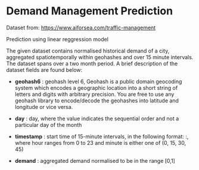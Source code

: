 # Demand Management Prediction

Dataset from: https://www.aiforsea.com/traffic-management

Prediction using linear reggression model


The given dataset contains normalised historical demand of a city, aggregated spatiotemporally within geohashes and over 15 minute intervals. The dataset spans over a two month period. A brief description of the dataset fields are found below:

- **geohash6**  : geohash level 6, 
Geohash is a public domain geocoding system which encodes a geographic location into a short string of letters and digits with arbitrary precision. You are free to use any geohash library to encode/decode the geohashes into latitude and longitude or vice versa.

- **day**        : day, where the value indicates the sequential order and not a particular day of the month

- **timestamp**  : start time of 15-minute intervals, in the following format: <hour>:<minute>, where hour ranges from 0 to 23 and minute is either one of (0, 15, 30, 45)

- **demand**     : aggregated demand normalised to be in the range [0,1]
